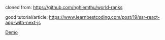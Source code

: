 cloned from: https://github.com/nghiemthu/world-ranks

good tutorial/article: https://www.learnbestcoding.com/post/19/ssr-react-app-with-next-js

[Demo](https://countries-nextjs-omega.vercel.app/)
